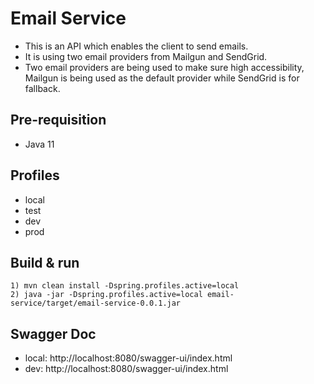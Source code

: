 # Email Service
- This is an API which enables the client to send emails.
- It is using two email providers from Mailgun and SendGrid. 
- Two email providers are being used to make sure high accessibility, Mailgun is being used as the default provider while SendGrid is for fallback. 

## Pre-requisition
- Java 11

## Profiles
- local
- test
- dev
- prod

## Build & run
```
1) mvn clean install -Dspring.profiles.active=local
2) java -jar -Dspring.profiles.active=local email-service/target/email-service-0.0.1.jar
``` 

## Swagger Doc
- local: http://localhost:8080/swagger-ui/index.html
- dev: http://localhost:8080/swagger-ui/index.html